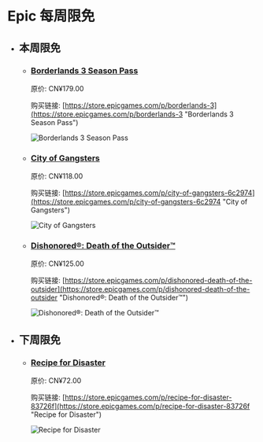 # Epic 每周限免

- ## 本周限免


  - ### [Borderlands 3 Season Pass](https://store.epicgames.com/p/borderlands-3 "Borderlands 3 Season Pass")

    原价: CN¥179.00

    购买链接: [https://store.epicgames.com/p/borderlands-3](https://store.epicgames.com/p/borderlands-3 "Borderlands 3 Season Pass")

    ![Borderlands 3 Season Pass](https://cdn1.epicgames.com/offer/catnip/Diesel_productv2_borderlands-3_season-pass_BL3_SEASONPASS_Hero-3840x2160-4411e63a005a43811a2bc516ae7ec584598fd4aa-3840x2160-b8988ebb0f3d9159671e8968af991f30_3840x2160-b8988ebb0f3d9159671e8968af991f30)


  - ### [City of Gangsters](https://store.epicgames.com/p/city-of-gangsters-6c2974 "City of Gangsters")

    原价: CN¥118.00

    购买链接: [https://store.epicgames.com/p/city-of-gangsters-6c2974](https://store.epicgames.com/p/city-of-gangsters-6c2974 "City of Gangsters")

    ![City of Gangsters](https://cdn1.epicgames.com/spt-assets/148df842b2b14082be6b004f59a2765b/city-of-gangsters-offer-16sbj.jpg)


  - ### [Dishonored®: Death of the Outsider™](https://store.epicgames.com/p/dishonored-death-of-the-outsider "Dishonored®: Death of the Outsider™")

    原价: CN¥125.00

    购买链接: [https://store.epicgames.com/p/dishonored-death-of-the-outsider](https://store.epicgames.com/p/dishonored-death-of-the-outsider "Dishonored®: Death of the Outsider™")

    ![Dishonored®: Death of the Outsider™](https://cdn1.epicgames.com/offer/87c84bc5f43d4fe69ad8f3ccde0594b0/EGS_DishonoredDeathoftheOutsider_ArkaneStudios_S1_2560x1440-7384b1e04742564e240e5e92722f82d6)


- ## 下周限免


  - ### [Recipe for Disaster](https://store.epicgames.com/p/recipe-for-disaster-83726f "Recipe for Disaster")

    原价: CN¥72.00

    购买链接: [https://store.epicgames.com/p/recipe-for-disaster-83726f](https://store.epicgames.com/p/recipe-for-disaster-83726f "Recipe for Disaster")

    ![Recipe for Disaster](https://cdn1.epicgames.com/spt-assets/83ddef361d0c45c2bef72e07c2a5f567/recipe-for-disaster-offer-rtr4w.jpg)

